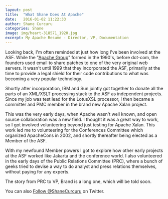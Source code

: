 ```yaml
---
layout: post
title:  "What Shane Does At Apache"
date:   2016-01-02 11:22:33
author: Shane Curcuru
categories: Shane
image: img/heart-318571_1920.jpg
excerpt: My Apache Resume - Director, VP, Documentation
---
```


Looking back, I'm often reminded at just how long I've been involved
at the ASF.  While the "[Apache Group](http://www.apache.org/history/)" formed in
the 1990's, before dot-com, the founders used email to share
patches to one of the very original web servers.  It wasn't until
1999 that they incorporated the ASF, primarily at the time to provide
a legal shield for their code contributions to what was becoming a
very popular technology.

Shortly after incorporation, IBM and Sun jointly got together to donate
all the parts of an XML/XSLT processing stack to the ASF as independent
projects.  Since my job was test lead for the LotusXSL processor, I then
became a committer and PMC member in the brand new Apache Xalan project.

This was the very early days, when Apache wasn't well known, and open source
collaboration was a new field.  I thought it was a great way to work, so
I got involved volunteering beyond just testing for Apache Xalan.  This work
led me to volunteering for the Conferences Committee which organized
ApacheCons in 2002, and shortly thereafter being elected as a Member
of the ASF.

With my newfound Member powers I got to explore how other early projects
at the ASF worked like Jakarta and the conference world.  I also volunteered
in the early days of the Public Relations Committee (PRC), where a bunch of
geeks tried to devise a way to do analyst and press relations themselves,
without paying for any experts.

The story from PRC to VP, Brand is a long one, which will be told soon.

You can also 
<a href="https://twitter.com/ShaneCurcuru" class="twitter-follow-button" data-show-count="false" data-dnt="true">Follow @ShaneCurcuru</a> <script>!function(d,s,id){var js,fjs=d.getElementsByTagName(s)[0],p=/^http:/.test(d.location)?'http':'https';if(!d.getElementById(id)){js=d.createElement(s);js.id=id;js.src=p+'://platform.twitter.com/widgets.js';fjs.parentNode.insertBefore(js,fjs);}}(document, 'script', 'twitter-wjs');</script> 
on Twitter.
